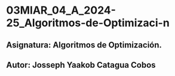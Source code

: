 # 03MIAR_04_A_2024-25_Algoritmos-de-Optimizaci-n
## Asignatura: Algoritmos de Optimización.
## Autor: Josseph Yaakob Catagua Cobos
